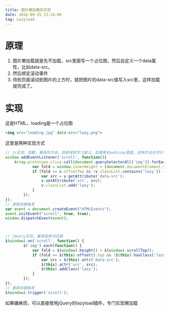 ```yaml
---
title: 图片懒加载的实现
date: 2016-09-25 23:24:00 
tag: Lazyload
---
```


# 原理
1. 图片懒加载就是先不加载，src里面写一个占位图，然后自定义一个data属性，比如data-src。
2. 然后绑定滚动事件
3. 待到页面滚动到图片的上方时，就把图片的data-src值写入src里，这样加载就完成了。

<!--more-->
# 实现

这是HTML，loading是一个占位图

```html
<img src="loading.jpg" data-src="lazy.png">
```
这里是两种实现方式

```js
// js实现，抱歉，兼容性不高，但是很有学习意义。如果是在webview里面，这种方法也可行
window.addEventListener('scroll', function(){
	Array.prototype.slice.call(document.querySelectorAll('img')).forEach(function(v) {
            var fold = window.innerHeight + (document.documentElement.scrollTop || document.body.scrollTop);
            if (fold >= v.offsetTop && !v.classList.contains('lazy')) {
                var src = v.getAttribute('data-src');
                v.setAttribute('src', src);
                v.classList.add('lazy');
            }
        });
});
// 首屏加载触发
var event = document.createEvent("HTMLEvents");
event.initEvent("scroll", true, true);
window.dispatchEvent(event);



// jQuery实现，兼容各种浏览器
$(window).on('scroll', function() {
      	$('img').each(function() {
      		var fold = $(window).height() + $(window).scrollTop();
      		if (fold >= $(this).offset().top && !$(this).hasClass('lazy')) {
      			var src = $(this).attr('data-src');
      			$(this).attr('src', src);
      			$(this).addClass('lazy');
      		}
      	});
});
// 首屏加载触发
$(window).trigger('scroll');
```

如果嫌麻烦，可以直接使用jQuery的lazyload插件，专门实现懒加载
